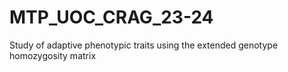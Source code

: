 # MTP_UOC_CRAG_23-24
 Study of adaptive phenotypic traits using the extended genotype homozygosity matrix
